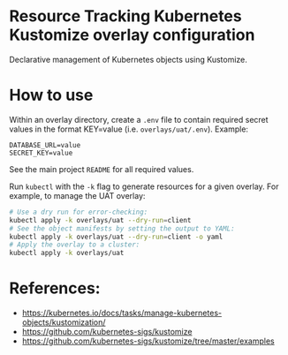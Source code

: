 # Resource Tracking Kubernetes Kustomize overlay configuration

Declarative management of Kubernetes objects using Kustomize.

# How to use

Within an overlay directory, create a `.env` file to contain required secret
values in the format KEY=value (i.e. `overlays/uat/.env`). Example:

    DATABASE_URL=value
    SECRET_KEY=value

See the main project `README` for all required values.

Run `kubectl` with the `-k` flag to generate resources for a given overlay.
For example, to manage the UAT overlay:

```bash
# Use a dry run for error-checking:
kubectl apply -k overlays/uat --dry-run=client
# See the object manifests by setting the output to YAML:
kubectl apply -k overlays/uat --dry-run=client -o yaml
# Apply the overlay to a cluster:
kubectl apply -k overlays/uat
```

# References:

* https://kubernetes.io/docs/tasks/manage-kubernetes-objects/kustomization/
* https://github.com/kubernetes-sigs/kustomize
* https://github.com/kubernetes-sigs/kustomize/tree/master/examples
